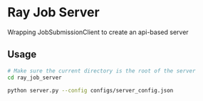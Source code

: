 # Ray Job Server

Wrapping JobSubmissionClient to create an api-based server

## Usage

```bash
# Make sure the current directory is the root of the server
cd ray_job_server

python server.py --config configs/server_config.json
```